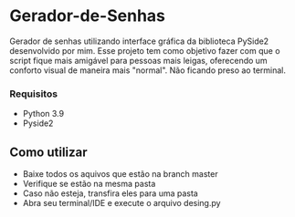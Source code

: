 # Gerador-de-Senhas

Gerador de senhas utilizando interface gráfica da biblioteca PySide2 desenvolvido por mim.
Esse projeto tem como objetivo fazer com que o script fique mais amigável para pessoas mais leigas, oferecendo um conforto visual de maneira mais "normal". Não ficando preso ao terminal.

### Requisitos
- Python 3.9
- Pyside2

## Como utilizar
- Baixe todos os aquivos que estão na branch master
- Verifique se estão na mesma pasta
- Caso não esteja, transfira eles para uma pasta
- Abra seu terminal/IDE e execute o arquivo desing.py
